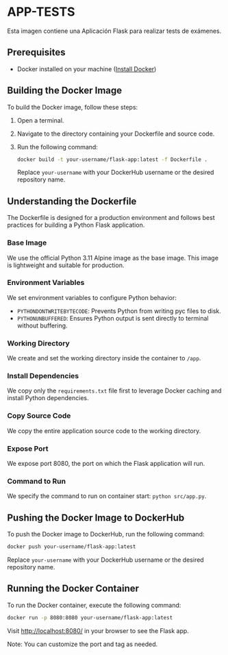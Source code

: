 # APP-TESTS
Esta imagen contiene una Aplicación Flask para realizar tests de exámenes.


## Prerequisites

- Docker installed on your machine ([Install Docker](https://docs.docker.com/get-docker/))

## Building the Docker Image

To build the Docker image, follow these steps:

1. Open a terminal.
2. Navigate to the directory containing your Dockerfile and source code.
3. Run the following command:

    ```bash
    docker build -t your-username/flask-app:latest -f Dockerfile .
    ```

    Replace `your-username` with your DockerHub username or the desired repository name.

## Understanding the Dockerfile

The Dockerfile is designed for a production environment and follows best practices for building a Python Flask application.

### Base Image

We use the official Python 3.11 Alpine image as the base image. This image is lightweight and suitable for production.

### Environment Variables

We set environment variables to configure Python behavior:

- `PYTHONDONTWRITEBYTECODE`: Prevents Python from writing pyc files to disk.
- `PYTHONUNBUFFERED`: Ensures Python output is sent directly to terminal without buffering.

### Working Directory

We create and set the working directory inside the container to `/app`.

### Install Dependencies

We copy only the `requirements.txt` file first to leverage Docker caching and install Python dependencies.

### Copy Source Code

We copy the entire application source code to the working directory.

### Expose Port

We expose port 8080, the port on which the Flask application will run.

### Command to Run

We specify the command to run on container start: `python src/app.py`.

## Pushing the Docker Image to DockerHub

To push the Docker image to DockerHub, run the following command:

```bash
docker push your-username/flask-app:latest
```

Replace `your-username` with your DockerHub username or the desired repository name.

## Running the Docker Container

To run the Docker container, execute the following command:

```bash
docker run -p 8080:8080 your-username/flask-app:latest
```

Visit [http://localhost:8080/](http://localhost:8080/) in your browser to see the Flask app.

Note: You can customize the port and tag as needed.
